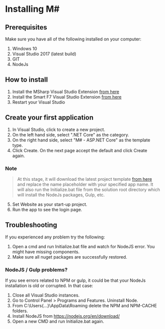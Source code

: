 # Installing M#

## Prerequisites
Make sure you have all of the following installed on your computer:

1. Windows 10
2. Visual Studio 2017 (latest build)
3. GIT
4. NodeJs

## How to install
1. Install the MSharp Visual Studio Extension [from here](https://marketplace.visualstudio.com/items?itemName=Paymon.MSharp)
2. Install the Smart F7 Visual Studio Extension [from here](https://marketplace.visualstudio.com/items?itemName=Paymon.SmartF7)
3. Restart your Visual Studio

## Create your first application

1. In Visual Studio, click to create a new project.
2. On the left hand side, select ".NET Core" as the category.
3. On the right hand side, select "M# - ASP.NET Core" as the template type.
4. Click Create. On the next page accept the default and click Create again.

### Note
>At this stage, it will download the latest project template [from here](https://github.com/Geeksltd/Olive.MvcTemplate) and replace the name placeholder with your specified app name. It will also run the Initialize.bat file from the solution root directory which will install the NodeJs packages, Gulp, etc.

5. Set Website as your start-up project.
6. Run the app to see the login page.

## Troubleshooting
If you experienced any problem try the following:
1. Open a cmd and run Initialize.bat file and watch for NodeJS error. You might have missing components.
2. Make sure all nuget packages are successfully restored.

### NodeJS / Gulp problems?
If you see errors related to NPM or gulp, it could be that your NodeJs installation is old or corrupted. In that case:
1. Close all Visual Studio instances.
2. Go to Control Panel > Programs and Features. Uninstall Node.
3. From C:\Users\{...}\AppData\Roaming delete the NPM and NPM-CACHE folders.
4. Install NodeJS from https://nodejs.org/en/download/
5. Open a new CMD and run Initialize.bat again.
